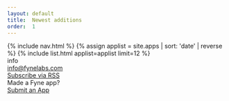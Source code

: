 ```yaml
---
layout: default
title:  Newest additions
order:  1
---
```

<div> 
  {% include nav.html %}
  {% assign applist = site.apps | sort: 'date' | reverse %}
	{% include list.html applist=applist limit=12 %}

<div class="footer wf-section">
    <div class="fy_container">
      <div class="footer-section">
        <div>
          <div class="subheader">info</div>
          <div class="label">
            <a href="mailto:info@fynelabs.com" target="_blank">info@fynelabs.com</a><br>
            <a href="https://apps.fyne.io/feed.xml" target="_blank">Subscribe via RSS</a>
          </div>
        </div>
        <div>
          <div class="subheader">Made a Fyne app?</div>
          <div class="label">
            <a href="mailto:info@fynelabs.com" target="_blank">Submit an App</a>
          </div>
        </div>
      </div>
    </div>
  </div>
</div>

